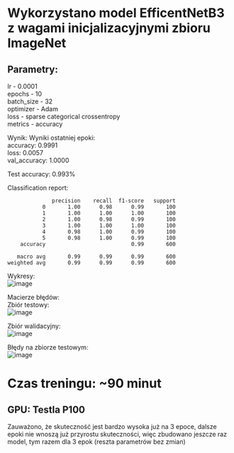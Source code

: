 # Wykorzystano model EfficentNetB3 z wagami inicjalizacyjnymi zbioru ImageNet

## Parametry:
lr - 0.0001  
epochs - 10  
batch_size - 32  
optimizer - Adam  
loss - sparse categorical crossentropy  
metrics - accuracy  

Wynik:
Wyniki ostatniej epoki:  
accuracy: 0.9991  
loss: 0.0057  
val_accuracy: 1.0000  


Test accuracy: 0.993%

Classification report:
```
              precision    recall  f1-score   support  
           0       1.00      0.98      0.99       100  
           1       1.00      1.00      1.00       100  
           2       1.00      0.98      0.99       100  
           3       1.00      1.00      1.00       100  
           4       0.98      1.00      0.99       100  
           5       0.98      1.00      0.99       100  
    accuracy                           0.99       600

   macro avg       0.99      0.99      0.99       600  
weighted avg       0.99      0.99      0.99       600  
```


Wykresy:  
![image](https://github.com/kacpermisiek/ml-projekt/assets/56176866/8eedccbe-aaad-4804-a679-f8442f243ce1)


Macierze błędów:  
Zbiór testowy:  
![image](https://github.com/kacpermisiek/ml-projekt/assets/56176866/c9267f20-f5c1-4fa1-bfd9-2eabc6851d2b)
  
Zbiór walidacyjny:  
![image](https://github.com/kacpermisiek/ml-projekt/assets/56176866/0af8f8b9-7dac-459b-8ffa-56731a574241)

Błędy na zbiorze testowym:  
![image](https://github.com/kacpermisiek/ml-projekt/assets/56176866/7d86ccc8-d5e9-4064-87a9-540330600969)



# Czas treningu: ~90 minut
## GPU: Testla P100


Zauważono, że skuteczność jest bardzo wysoka już na 3 epoce, dalsze epoki nie wnoszą już przyrostu skuteczności, 
więc zbudowano jeszcze raz model, tym razem dla 3 epok (reszta parametrów bez zmian)
